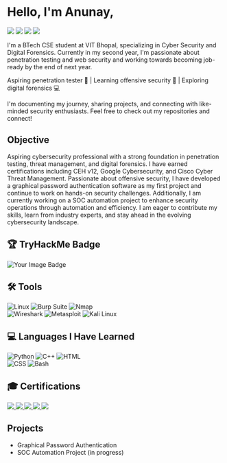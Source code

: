 # Hello, I'm Anunay,
<a href="https://www.linkedin.com/in/anunay-goyal/"><img src="https://img.shields.io/badge/-LinkedIn-0072b1?&style=for-the-badge&logo=linkedin&logoColor=white" /></a>
<a href="https://x.com/GoyalAnunay"><img src="https://img.shields.io/badge/Twitter-1DA1F2?style=for-the-badge&logo=twitter&logoColor=white" /></a> <a href="https://www.instagram.com/goyal_anunay/"><img src="https://img.shields.io/badge/Instagram-E4405F?style=for-the-badge&logo=instagram&logoColor=white" /></a>  <a href="https://tryhackme.com/p/Li4x"><img src="https://img.shields.io/badge/TryHackMe-Red?style=for-the-badge&logo=tryhackme&logoColor=white" /></a> 



I'm a BTech CSE student at VIT Bhopal, specializing in Cyber Security and Digital Forensics. Currently in my second year, I'm passionate about penetration testing and web security and working towards becoming job-ready by the end of next year. 

Aspiring penetration tester 🚀  | Learning offensive security  🔐 | Exploring digital forensics  💻

I'm documenting my journey, sharing projects, and connecting with like-minded security enthusiasts. Feel free to check out my repositories and connect!



## Objective

Aspiring cybersecurity professional with a strong foundation in penetration testing, threat management, and digital forensics. I have earned certifications including CEH v12, Google Cybersecurity, and Cisco Cyber Threat Management. Passionate about offensive security, I have developed a graphical password authentication software as my first project and continue to work on hands-on security challenges. Additionally, I am currently working on a SOC automation project to enhance security operations through automation and efficiency. I am eager to contribute my skills, learn from industry experts, and stay ahead in the evolving cybersecurity landscape.

## 🏆 TryHackMe Badge  

<img src="https://tryhackme-badges.s3.amazonaws.com/Li4x.png" alt="Your Image Badge" />


## 🛠 Tools  

![Linux](https://img.shields.io/badge/Linux-FCC624?style=for-the-badge&logo=linux&logoColor=black) 
 ![Burp Suite](https://img.shields.io/badge/Burp_Suite-FF6800?style=for-the-badge&logo=burp-suite&logoColor=white)  ![Nmap](https://img.shields.io/badge/Nmap-0040FF?style=for-the-badge&logo=nmap&logoColor=white)   
 ![Wireshark](https://img.shields.io/badge/Wireshark-1679A7?style=for-the-badge&logo=wireshark&logoColor=white)  ![Metasploit](https://img.shields.io/badge/Metasploit-0075A7?style=for-the-badge&logo=metasploit&logoColor=white)  ![Kali Linux](https://img.shields.io/badge/Kali_Linux-557C94?style=for-the-badge&logo=kali-linux&logoColor=white) 

## 💻 Languages I Have Learned  

![Python](https://img.shields.io/badge/Python-3776AB?style=for-the-badge&logo=python&logoColor=white)   ![C++](https://img.shields.io/badge/C++-00599C?style=for-the-badge&logo=c%2B%2B&logoColor=white)   ![HTML](https://img.shields.io/badge/HTML5-E34F26?style=for-the-badge&logo=html5&logoColor=white)  
![CSS](https://img.shields.io/badge/CSS3-1572B6?style=for-the-badge&logo=css3&logoColor=white)  ![Bash](https://img.shields.io/badge/Bash-121011?style=for-the-badge&logo=gnu-bash&logoColor=white)  


## 🎓 Certifications  

<a href="https://github.com/GoyalAnunay/GoyalAnunay/blob/main/certificates/ECC-CEH-Certificate.pdf">
    <img src="https://img.shields.io/badge/CEH v12-B31312?style=for-the-badge&logo=ceh&logoColor=white" />
</a>  

<a href="https://coursera.org/share/13fa041c4c941c97697c33d540bb9462">
    <img src="https://img.shields.io/badge/Google Cyber Security-4285F4?style=for-the-badge&logo=google&logoColor=white" />
</a>  

<a href="https://www.credly.com/badges/8dd80293-4f33-42b0-9aa2-96aa69288267/public_url">
    <img src="https://img.shields.io/badge/Cisco Intro to Cyber Security-0866C6?style=for-the-badge&logo=cisco&logoColor=white" />
</a>  

<a href="https://www.credly.com/badges/61f87f07-ec09-4b9c-a554-a61c308527dd/public_url">
    <img src="https://img.shields.io/badge/Cisco Cyber Threat Management-0866C6?style=for-the-badge&logo=cisco&logoColor=white" />
</a>  


<a href="https://coursera.org/share/20e61cb77f5946a9a7b13c1340871f16">
    <img src="https://img.shields.io/badge/Bits and Bytes of Networking-2A73CC?style=for-the-badge&logo=coursera&logoColor=white" />
</a>  


## Projects
- Graphical Password Authentication
- SOC Automation Project (in progress)
